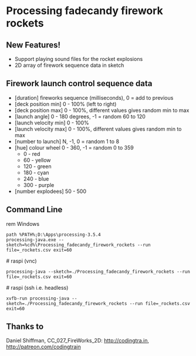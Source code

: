 
# Processing fadecandy firework rockets

## New Features!

  - Support playing sound files for the rocket explosions
  - 2D array of firework sequence data in sketch

## Firework launch control sequence data

* [duration] fireworks sequence (milliseconds), 0 = add to previous
* [deck position min] 0 - 100% (left to right)
* [deck position max] 0 - 100%, different values gives random min to max
* [launch angle] 0 - 180 degrees, -1 = random 60 to 120
* [launch velocity min] 0 - 100%
* [launch velocity max] 0 - 100%, different values gives random min to max
* [number to launch] N, -1, 0 = random 1 to 8
* [hue] colour wheel 0 - 360, -1 = random 0 to 359
    *   0 - red
    *  60 - yellow
    * 120 - green
    * 180 - cyan
    * 240 - blue
    * 300 - purple
* [number explodees] 50 - 500


## Command Line


rem Windows

    path %PATH%;D:\Apps\processing-3.5.4
    processing-java.exe --sketch=%cd%\Processing_fadecandy_firework_rockets --run file=_rockets.csv exit=60

\# raspi (vnc)

    processing-java --sketch=./Processing_fadecandy_firework_rockets --run file=_rockets.csv exit=60

\# raspi (ssh i.e. headless)

    xvfb-run processing-java --sketch=./Processing_fadecandy_firework_rockets --run file=_rockets.csv exit=60


## Thanks to

Daniel Shiffman, CC_027_FireWorks_2D: http://codingtra.in, http://patreon.com/codingtrain

